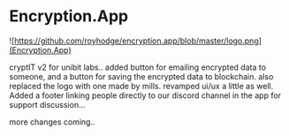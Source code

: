 # Encryption.App

![https://github.com/royhodge/encryption.app/blob/master/logo.png](Encryption.App)

cryptIT v2 for unibit labs..
added button for emailing encrypted data to someone, 
and a button for saving the encrypted data to blockchain.
also replaced the logo with one made by mills. 
revamped ui/ux a little as well. 
Added a footer linking people directly to our discord channel in the app for support discussion... 

more changes coming..
